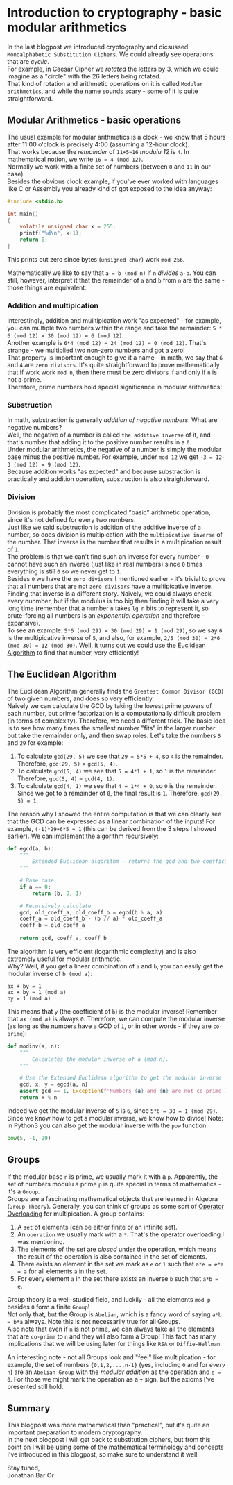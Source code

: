 # Introduction to cryptography - basic modular arithmetics
In the last blogpost we introduced cryptography and dicsussed `Monoalphabetic Substitution Ciphers`. We could already see operations that are *cyclic*.  
For example, in Caesar Cipher we *rotated* the letters by 3, which we could imagine as a "circle" with the 26 letters being rotated.  
That kind of rotation and arithmetic operations on it is called `Modular arithmetics`, and while the name sounds scary - some of it is quite straightforward.

## Modular Arithmetics - basic operations
The usual example for modular arithmetics is a clock - we know that 5 hours after 11:00 o'clock is precisely 4:00 (assuming a 12-hour clock).  
That works because the *remainder* of `11+5=16` *modulu 12* is `4`. In mathematical notion, we write `16 = 4 (mod 12)`.  
Normally we work with a finite set of numbers (between `0` and `11` in our case).  
Besides the obvious clock example, if you've ever worked with languages like C or Assembly you already kind of got exposed to the idea anyway:

```c
#include <stdio.h>

int main()
{
    volatile unsigned char x = 255;
    printf("%d\n", x+1);
    return 0;
}
```

This prints out zero since bytes (`unsigned char`) work `mod 256`.

Mathematically we like to say that `a = b (mod n)` if `n` *divides* `a-b`. You can still, however, interpret it that the remainder of `a` and `b` from `n` are the same - those things are equivalent.

### Addition and multipication
Interestingly, addition and muiltipication work "as expected" - for example, you can multiple two numbers within the range and take the remainder: `5 * 6 (mod 12) = 30 (mod 12) = 6 (mod 12)`.  
Another example is `6*4 (mod 12) = 24 (mod 12) = 0 (mod 12)`. That's strange - we multiplied two non-zero numbers and got a zero!  
That property is important enough to give it a name - in math, we say that `6` and `4` are `zero divisors`. It's quite straightforward to prove mathematically that if work work `mod n`, then there must be zero divisors if and only if `n` is not a prime.  
Therefore, prime numbers hold special significance in modular arithmetics!

### Substruction
In math, substraction is generally *addition of negative numbers*. What are negative numbers?  
Well, the negative of a number is called `the additive inverse` of it, and that's number that adding it to the positive number results in a `0`.  
Under modular arithmetics, the negative of a number is simply the modular base minus the positive number. For example, under `mod 12` we get `-3 = 12-3 (mod 12) = 9 (mod 12)`.  
Because addition works "as expected" and because substraction is practically and addition operation, substruction is also straightforward.

### Division
Division is probably the most complicated "basic" arithmetic operation, since it's not defined for every two numbers.  
Just like we said substruction is addition of the additive inverse of a number, so does division is multipication with the `multipicative inverse` of the number. That inverse is the number that results in a multipication result of `1`.  
The problem is that we can't find such an inverse for every number - `0` cannot have such an inverse (just like in real numbers) since `0` times everything is still `0` so we never get to `1`.  
Besides `0` we have the `zero divisors` I mentioned earlier - it's trivial to prove that all numbers that are not `zero divisors` have a multipicative inverse.  
Finding that inverse is a different story. Naively, we could always check every nunmber, but if the modulus is too big then finding it will take a very long time (remember that a number `n` takes `lg n` bits to represent it, so brute-forcing all numbers is an *exponential operation* and therefore - expansive).  
To see an example: `5*6 (mod 29) = 30 (mod 29) = 1 (mod 29)`, so we say `6` is the multipicative inverse of `5`, and also, for example, `2/5 (mod 30) = 2*6 (mod 30) = 12 (mod 30)`.
Well, it turns out we could use the [Euclidean Algorithm](https://en.wikipedia.org/wiki/Euclidean_algorithm) to find that number, very efficiently!

## The Euclidean Algorithm
The Euclidean Algorithm generally finds the `Greatest Common Divisor (GCD)` of two given numbers, and does so very efficiently.  
Naively we can calculate the GCD by taking the lowest prime powers of each number, but prime factorization is a computationally difficult problem (in terms of complexity). Therefore, we need a different trick.
The basic idea is to see how many times the smallest number "fits" in the larger number but take the remainder only, and then swap roles.
Let's take the numbers `5` and `29` for example:
1. To calculate `gcd(29, 5)` we see that `29 = 5*5 + 4`, so `4` is the remainder. Therefore, `gcd(29, 5)` = `gcd(5, 4)`.
2. To calculate `gcd(5, 4)` we see that `5 = 4*1 + 1`, so `1` is the remainder. Therefore, `gcd(5, 4)` = `gcd(4, 1)`.
3. To calculate `gcd(4, 1)` we see that `4 = 1*4 + 0`, so `0` is the remainder. Since we got to a remainder of `0`, the final result is `1`.
Therefore, `gcd(29, 5) = 1`.

The reason why I showed the entire computation is that we can clearly see that the GCD can be expressed as a linear combination of the inputs!
For example, `(-1)*29+6*5 = 1` (this can be derived from the 3 steps I showed earlier). 
We can implement the algorithm recursively:

```python
def egcd(a, b):
    """
        Extended Euclidean algorithm - returns the gcd and two coefficients to get a linear combination of inputs.
    """

    # Base case
    if a == 0:
        return (b, 0, 1)

    # Recursively calculate
    gcd, old_coeff_a, old_coeff_b = egcd(b % a, a)
    coeff_a = old_coeff_b - (b // a) * old_coeff_a
    coeff_b = old_coeff_a
     
    return gcd, coeff_a, coeff_b
```

The algorithm is very efficient (logarithmic complexity) and is also extremely useful for modular arithmetic.  
Why? Well, if you get a linear combination of `a` and `b`, you can easily get the modular inverse of `b (mod a)`:

```
ax + by = 1
ax + by = 1 (mod a)
by = 1 (mod a)
```

This means that `y` (the coefficient of `b`) is the modular inverse! Remember that `ax (mod a)` is always `0`.
Therefore, we can compute the modular inverse (as long as the numbers have a GCD of `1`, or in other words - if they are `co-prime`):

```python
def modinv(a, n):
    """
        Calculates the modular inverse of a (mod n).
    """

    # Use the Extended Euclidean algorithm to get the modular inverse
    gcd, x, y = egcd(a, n)
    assert gcd == 1, Exception(f'Numbers {a} and {n} are not co-prime')
    return x % n
```

Indeed we get the modular inverse of `5` is `6`, since `5*6 = 30 = 1 (mod 29)`.
Since we know how to get a modular inverse, we know how to divide!
Note: in Python3 you can also get the modular inverse with the `pow` function:

```python
pow(5, -1, 29)
```

## Groups
If the modular base `n` is prime, we usually mark it with a `p`. Apparently, the set of numbers modulu a prime `p` is quite special in terms of mathematics - it's a `Group`.  
Groups are a fascinating mathematical objects that are learned in Algebra (`Group Theory`). Generally, you can think of groups as some sort of [Operator Overloading](https://en.wikipedia.org/wiki/Operator_overloading) for multipication. A group contains:
1. A `set` of elements (can be either finite or an infinite set).
2. An `operation` we usually mark with a `*`. That's the operator overloading I was mentioning.
3. The elements of the set are *closed* under the operation, which means the result of the operation is also contained in the set of elements.
4. There exists an element in the set we mark as `e` or `1` such that `a*e = e*a = a` for all elements `a` in the set.
5. For every element `a` in the set there exists an inverse `b` such that `a*b = e`.

Group theory is a well-studied field, and luckily - all the elements `mod p` besides `0` form a finite `Group`!  
Not only that, but the Group is `Abelian`, which is a fancy word of saying `a*b = b*a` always. Note this is not necessarily true for all Groups.  
Also note that even if `n` is not prime, we can always take all the elements that are `co-prime` to `n` and they will also form a Group!
This fact has many implications that we will be using later for things like `RSA` or `Diffie-Hellman`.  

An interesting note - not all Groups look and "feel" like multipication - for example, the set of numbers `{0,1,2,...,n-1}` (yes, including `0` and for *every* `n`) are an `Abelian Group` with the *modular addition* as the operation and `e = 0`. For those we might mark the operation as a `+` sign, but the axioms I've presented still hold.

## Summary
This blogpost was more mathematical than "practical", but it's quite an important preparation to modern cryptography.  
In the next blogpost I will get back to substitution ciphers, but from this point on I will be using some of the mathematical terminology and concepts I've introduced in this blogpost, so make sure to understand it well.

Stay tuned,  
Jonathan Bar Or

